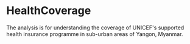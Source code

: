 # HealthCoverage
The analysis is for understanding the coverage of UNICEF's supported health insurance programme in sub-urban areas of Yangon, Myanmar.
